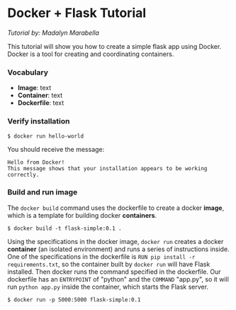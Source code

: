 # Docker + Flask Tutorial

*Tutorial by: Madalyn Marabella*

This tutorial will show you how to create a simple flask app using Docker. Docker is a tool for creating and coordinating containers.

### Vocabulary
* **Image**: text
* **Container**: text
* **Dockerfile**: text

### Verify installation
```
$ docker run hello-world
```
You should receive the message:
```
Hello from Docker!
This message shows that your installation appears to be working correctly.
```

### Build and run image

The `docker build` command uses the dockerfile to create a docker **image**, which is a template for building docker **containers**.
```
$ docker build -t flask-simple:0.1 .
```

Using the specifications in the docker image, `docker run` creates a docker **container** (an isolated environment) and runs a series of instructions inside. One of the specifications in the dockerfile is `RUN pip install -r requirements.txt`, so the container built by `docker run` will have Flask installed. Then docker runs the command specified in the dockerfile. Our dockerfile has an `ENTRYPOINT` of "python" and the `COMMAND` "app.py", so it will run `python app.py` inside the container, which starts the Flask server.
```
$ docker run -p 5000:5000 flask-simple:0.1
```

